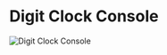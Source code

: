 # Digit Clock Console
![Digit Clock Console](https://lh5.googleusercontent.com/XDj_8n77krRWzaji5q89NDvarj3JTir-JaH_UHoz1gmi-IXtAomA-Yga4ekuW6t8Kt0XN3CZ9anb4iTiMgpom1QRA2111AFzb0dqOfDrF_x0AY3UC9wxetssGQT1Tb38Bw=w1280)


